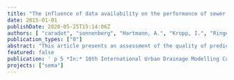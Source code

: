 ```yaml
---
title: "The influence of data availability on the performance of sewer deterioration modelling"
date: 2015-01-01
publishDate: 2020-05-25T15:14:06Z
authors: [ "caradot", "sonnenberg", "Hartmann, A.", "Kropp, I.", "Ringe, A.", "Denhez, S.", "Timm, M.", "rouault" ]
publication_types: ["0"]
abstract: "This article presents an assessment of the quality of prediction of a Markov-based statistical sewer deterioration model using the extensive CCTV dataset of a German city, Braunschweig. Additionally, a sensitivity analysis has been performed in order to assess the influence of input data availability on model performance. Results indicate that models are able to simulate quite accurately the condition distribution of the network with deviations smaller than 1%. Results also indicate that the performance of deterioration models is quite independent of the amount of CCTV data available to calibrate the model. Even when using very few data (˜3%, i.e. 1000 inspections) to calibrate the model, very good model performance can be obtained.This article presents an assessment of the quality of prediction of a Markov-based statistical sewer deterioration model using the extensive CCTV dataset of a German city, Braunschweig. Additionally, a sensitivity analysis has been performed in order to assess the influence of input data availability on model performance. Results indicate that models are able to simulate quite accurately the condition distribution of the network with deviations smaller than 1%. Results also indicate that the performance of deterioration models is quite independent of the amount of CCTV data available to calibrate the model. Even when using very few data (˜3%, i.e. 1000 inspections) to calibrate the model, very good model performance can be obtained."
featured: false
publication: ' p 5 *In:* 10th International Urban Drainage Modelling Conferenc. Mont-Saint-Anne, Quebec, Canada. 20-23 September 2015'
projects: ["sema"]
---
```


